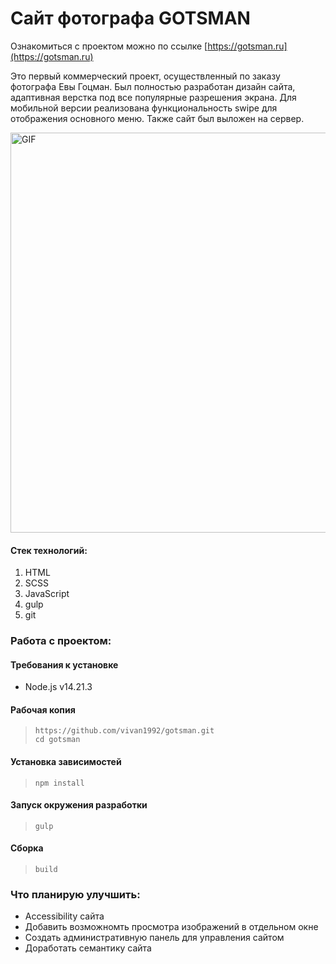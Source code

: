 # Сайт фотографа GOTSMAN
Ознакомиться с проектом можно по ссылке [https://gotsman.ru](https://gotsman.ru)

Это первый коммерческий проект, осуществленный по заказу фотографа Евы Гоцман. Был полностью разработан дизайн сайта, адаптивная верстка под все популярные разрешения экрана. Для мобильной версии реализована функциональность swipe для отображения основного меню. Также сайт был выложен на сервер.

<img alt="GIF" src="https://github.com/vivan1992/gotsman/blob/6a81cec9382a54b6fea65aa12f37cff43917d260/gotsman.gif?raw=true" width="640" />

#### Стек технологий:
1. HTML
2. SCSS
3. JavaScript
4. gulp
5. git

### Работа с проектом:

#### Требования к установке

* Node.js v14.21.3

#### Рабочая копия
  >```
  >https://github.com/vivan1992/gotsman.git
  >cd gotsman
  >```
  
#### Установка зависимостей

  >```
  >npm install
  >```
  
#### Запуск окружения разработки

  >```
  >gulp
  >```
  
#### Сборка

  >```
  >build
  >```

### Что планирую улучшить:
  * Accessibility сайта
  * Добавить возможномть просмотра изображений в отдельном окне
  * Создать административную панель для управления сайтом
  * Доработать семантику сайта

